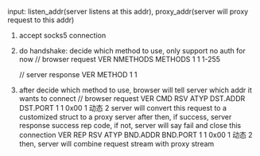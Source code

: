 input: listen_addr(server listens at this addr), proxy_addr(server will proxy request to this addr)

1. accept socks5 connection
2. do handshake: decide which method to use, only support no auth for now
    // browser request
    VER	NMETHODS	METHODS
    1	1	1-255

    // server response
    VER	METHOD
    1	1
3. after decide which method to use, browser will tell server which addr it wants to connect
    // browser request
    VER	CMD	RSV	    ATYP	DST.ADDR	DST.PORT
    1	1	0x00	1	    动态	     2
    server will convert this request to a customized struct to a proxy server
    after then, if success, server response success rep code, if not, server will say fail and close this connection
    VER	REP	    RSV	    ATYP	BND.ADDR	BND.PORT
    1	1	    0x00	1	    动态	     2
    then, server will combine request stream with proxy stream


